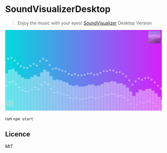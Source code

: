 # SoundVisualizerDesktop
> Enjoy the music with your eyes!
> [SoundVisualizer](https://github.com/mojosoeun/SoundVisualizer) Desktop Version

![](public/sound-visualizer.png)

run 
`npm start`

## Licence
MIT
